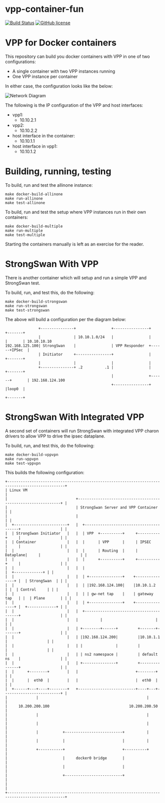 # vpp-container-fun

[![Build Status](https://travis-ci.org/mestery/vpp-container-fun.svg?branch=master)](https://travis-ci.org/mestery/vpp-container-fun)
[![GitHub license](https://img.shields.io/badge/license-Apache%20license%202.0-blue.svg)](https://github.com/mestery/vpp-container-fun/blob/master/LICENSE)

VPP for Docker containers
=========================

This repository can build you docker containers with VPP in one of two
configurations:

* A single container with two VPP instances running
* One VPP instance per container

In either case, the configuration looks like the below:

![Network Diagram](images/Connecting_two_vpp_instances_with_memif.png)

The following is the IP configuration of the VPP and host interfaces:

* vpp1:
  * 10.10.2.1
* vpp2:
  * 10.10.2.2
* host interface in the container:
  * 10.10.1.1
* host interface in vpp1:
  * 10.10.1.2

Building, running, testing
==========================

To build, run and test the allinone instance:

```
make docker-build-allinone
make run-allinone
make test-allinone
```

To build, run and test the setup where VPP instances run in their own
containers:

```
make docker-build-multiple
make run-multiple
make test-multiple
```

Starting the containers manually is left as an exercise for the reader.

StrongSwan With VPP
===================

There is another container which will setup and run a simple VPP and StrongSwan
test.

To build, run, and test this, do the following:

```
make docker-build-strongswan
make run-strongswan
make test-strongswan
```

The above will build a configuration per the diagram below:

```
               +---------------+                +----------------+      +-------+
               |               | 10.10.1.0/24   |                |      |       | 10.10.10.10
192.168.125.100| StrongSwan    |                | VPP Responder  +------+IPSec  |
               | Initiator     +----------------+                |      +-------+
               |               |                |                |
               +---------------+ .2          .1 |                |      +-------+
                                                |                +------+       | 192.168.124.100
                                                +----------------+      |loop0  |
                                                                        +-------+
```

StrongSwan With Integrated VPP
==============================

A second set of containers will run StrongSwan with integrated VPP charon
drivers to allow VPP to drive the ipsec dataplane.

To build, run, and test this, do the following:

```
make docker-build-vppvpn
make run-vppvpn
make test-vppvpn
```

This builds the following configuration:

```
+------------------------------------------------------------------------------------------------+
| Linux VM                                                                                       |
|                               +--------------------------------------------------------------+ |
|                               | StrongSwan Server and VPP Container                          | |
|                               |                                                              | |
|  +------------------------+   |  +----------------------------------------+                  | |
|  | StrongSwan Initiator   |   |  | VPP  +----------+     +----------+     |                  | |
|  | Container              |   |  |      | VPP      |     | IPSEC    |     |                  | |
|  |                        |   |  |      | Routing  |     | Dataplane|     |                  | |
|  |                        |   |  |      +----------+     +----------+     |                  | |
|  |                        |   |  |                                        |  +-------------+ | |
|  |                        |   |  | +---------------+    +---------------+ |  | StrongSwan  | | |
|  |                        |   |  | |192.168.124.100|    |10.10.1.2      | |  | Control     | | |
|  |                        |   |  | | gw-net tap    |    | gateway tap   | |  | Plane       | | |
|  |                        |   |  | +---------------+    +---------------+ |  +-------------+ | |
|  |                        |   |  +----------------------------------------+                  | |
|  |                        |   |          |                        |                          | |
|  |                        |   | +--------+------+         +-------+-------+                  | |
|  |                        |   | |192.168.124.200|         |10.10.1.1      |                  | |
|  |                        |   | |               |         |               |                  | |
|  |                        |   | | ns2 namespace |         | default ns    |                  | |
|  |                        |   | +---------------+         +---------------+                  | |
|  |      +--------+        |   |                          +--------+                          | |
|  |      |  eth0  |        |   |                          |  eth0  |                          | |
|  +------+---+----+--------+   +--------------------------+----+---+--------------------------+ |
|             |                                                 |                                |
|     10.200.200.100                                    10.200.200.50                            |
|             |                                                 |                                |
|             |                                                 |                                |
|             |           +--------------------------+          |                                |
|             |           |                          |          |                                |
|             +-----------+                          +----------+                                |
|                         |     docker0 bridge       |                                           |
|                         |                          |                                           |
|                         +--------------------------+                                           |
|                                                                                                |
+------------------------------------------------------------------------------------------------+
```
